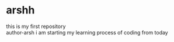 # arshh
this is my first repository
<br>
author-arsh
i am starting my learning process of coding from today

